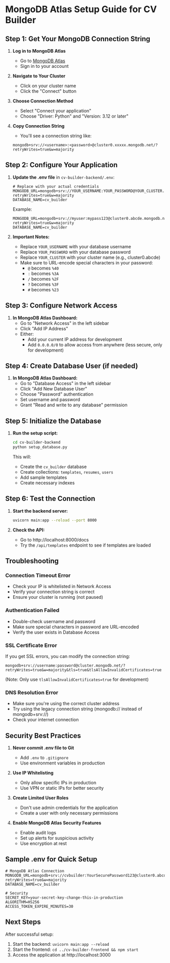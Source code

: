 # MongoDB Atlas Setup Guide for CV Builder

## Step 1: Get Your MongoDB Connection String

1. **Log in to MongoDB Atlas**
   - Go to [MongoDB Atlas](https://cloud.mongodb.com)
   - Sign in to your account

2. **Navigate to Your Cluster**
   - Click on your cluster name
   - Click the "Connect" button

3. **Choose Connection Method**
   - Select "Connect your application"
   - Choose "Driver: Python" and "Version: 3.12 or later"

4. **Copy Connection String**
   - You'll see a connection string like:
   ```
   mongodb+srv://<username>:<password>@cluster0.xxxxx.mongodb.net/?retryWrites=true&w=majority
   ```

## Step 2: Configure Your Application

1. **Update the .env file** in `cv-builder-backend/.env`:
   ```env
   # Replace with your actual credentials
   MONGODB_URL=mongodb+srv://YOUR_USERNAME:YOUR_PASSWORD@YOUR_CLUSTER.mongodb.net/?retryWrites=true&w=majority
   DATABASE_NAME=cv_builder
   ```

   Example:
   ```env
   MONGODB_URL=mongodb+srv://myuser:mypass123@cluster0.abcde.mongodb.net/?retryWrites=true&w=majority
   DATABASE_NAME=cv_builder
   ```

2. **Important Notes:**
   - Replace `YOUR_USERNAME` with your database username
   - Replace `YOUR_PASSWORD` with your database password
   - Replace `YOUR_CLUSTER` with your cluster name (e.g., cluster0.abcde)
   - Make sure to URL-encode special characters in your password:
     - `@` becomes `%40`
     - `:` becomes `%3A`
     - `/` becomes `%2F`
     - `?` becomes `%3F`
     - `#` becomes `%23`

## Step 3: Configure Network Access

1. **In MongoDB Atlas Dashboard:**
   - Go to "Network Access" in the left sidebar
   - Click "Add IP Address"
   - Either:
     - Add your current IP address for development
     - Add `0.0.0.0/0` to allow access from anywhere (less secure, only for development)

## Step 4: Create Database User (if needed)

1. **In MongoDB Atlas Dashboard:**
   - Go to "Database Access" in the left sidebar
   - Click "Add New Database User"
   - Choose "Password" authentication
   - Set username and password
   - Grant "Read and write to any database" permission

## Step 5: Initialize the Database

1. **Run the setup script:**
   ```bash
   cd cv-builder-backend
   python setup_database.py
   ```

   This will:
   - Create the `cv_builder` database
   - Create collections: `templates`, `resumes`, `users`
   - Add sample templates
   - Create necessary indexes

## Step 6: Test the Connection

1. **Start the backend server:**
   ```bash
   uvicorn main:app --reload --port 8000
   ```

2. **Check the API:**
   - Go to http://localhost:8000/docs
   - Try the `/api/templates` endpoint to see if templates are loaded

## Troubleshooting

### Connection Timeout Error
- Check your IP is whitelisted in Network Access
- Verify your connection string is correct
- Ensure your cluster is running (not paused)

### Authentication Failed
- Double-check username and password
- Make sure special characters in password are URL-encoded
- Verify the user exists in Database Access

### SSL Certificate Error
If you get SSL errors, you can modify the connection string:
```
mongodb+srv://username:password@cluster.mongodb.net/?retryWrites=true&w=majority&tls=true&tlsAllowInvalidCertificates=true
```
(Note: Only use `tlsAllowInvalidCertificates=true` for development)

### DNS Resolution Error
- Make sure you're using the correct cluster address
- Try using the legacy connection string (mongodb:// instead of mongodb+srv://)
- Check your internet connection

## Security Best Practices

1. **Never commit .env file to Git**
   - Add `.env` to `.gitignore`
   - Use environment variables in production

2. **Use IP Whitelisting**
   - Only allow specific IPs in production
   - Use VPN or static IPs for better security

3. **Create Limited User Roles**
   - Don't use admin credentials for the application
   - Create a user with only necessary permissions

4. **Enable MongoDB Atlas Security Features**
   - Enable audit logs
   - Set up alerts for suspicious activity
   - Use encryption at rest

## Sample .env for Quick Setup

```env
# MongoDB Atlas Connection
MONGODB_URL=mongodb+srv://cvbuilder:YourSecurePassword123@cluster0.abcde.mongodb.net/?retryWrites=true&w=majority
DATABASE_NAME=cv_builder

# Security
SECRET_KEY=your-secret-key-change-this-in-production
ALGORITHM=HS256
ACCESS_TOKEN_EXPIRE_MINUTES=30
```

## Next Steps

After successful setup:
1. Start the backend: `uvicorn main:app --reload`
2. Start the frontend: `cd ../cv-builder-frontend && npm start`
3. Access the application at http://localhost:3000